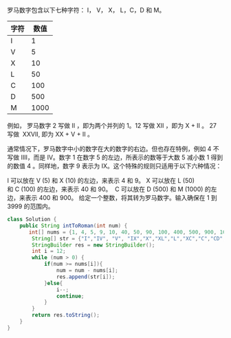 罗马数字包含以下七种字符： I， V， X， L，C，D 和 M。

| 字符 | 数值|
| ---- | ---- |
| I  | 1 |
|V |5|
|X |10|
|L |50|
|C |100|
|D |500|
|M |1000|
例如， 罗马数字 2 写做 II ，即为两个并列的 1。12 写做 XII ，即为 X + II 。 27 写做  XXVII, 即为 XX + V + II 。

通常情况下，罗马数字中小的数字在大的数字的右边。但也存在特例，例如 4 不写做 IIII，而是 IV。数字 1 在数字 5 的左边，所表示的数等于大数 5 减小数 1 得到的数值 4 。同样地，数字 9 表示为 IX。这个特殊的规则只适用于以下六种情况：

I 可以放在 V (5) 和 X (10) 的左边，来表示 4 和 9。
X 可以放在 L (50) 和 C (100) 的左边，来表示 40 和 90。 
C 可以放在 D (500) 和 M (1000) 的左边，来表示 400 和 900。
给定一个整数，将其转为罗马数字。输入确保在 1 到 3999 的范围内。

```Java
class Solution {
    public String intToRoman(int num) {
       int[] nums = {1, 4, 5, 9, 10, 40, 50, 90, 100, 400, 500, 900, 1000,};
        String[] str = {"I","IV", "V", "IX","X","XL","L","XC","C","CD","D","CM","M"};
        StringBuilder res = new StringBuilder();
        int i = 12;
        while (num > 0) {
            if(num >= nums[i]){
                num = num - nums[i];
                res.append(str[i]);
            }else{
                i--;
                continue;
            }
        }
        return res.toString(); 
    }
}
```